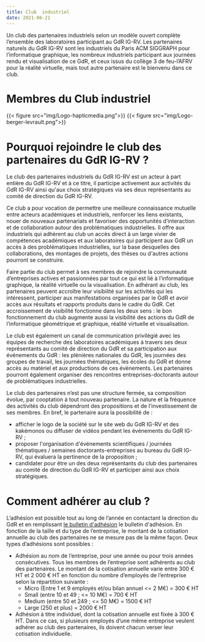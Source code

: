 ```yaml
---
title: Club  industriel
date: 2021-06-21
---
```



Un club des partenaires industriels selon un modèle ouvert complète l’ensemble des laboratoires participant au GdR IG-RV. Les partenaires naturels du GdR IG-RV sont les industriels du Paris ACM SIGGRAPH pour l’informatique graphique, les nombreux industriels participant aux journées rendu et visualisation de ce GdR, et ceux issus du collège 3 de feu-l’AFRV pour la réalité virtuelle, mais tout autre partenaire est le bienvenu dans ce club.

# Membres du Club industriel

{{< figure src="img/Logo-hapticmedia.png">}}
{{< figure src="img/Logo-berger-levrault.png">}}

# Pourquoi rejoindre le club des partenaires du GdR IG-RV ?

Le club des partenaires industriels du GdR IG-RV est un acteur à part entière du GdR IG-RV et à ce titre, il participe activement aux activités du GdR IG-RV ainsi qu'aux choix stratégiques via ses deux représentants au comité de direction du GdR IG-RV.

Ce club a pour vocation de permettre une meilleure connaissance mutuelle entre acteurs académiques et industriels, renforcer les liens existants, nouer de nouveaux partenariats et favoriser des opportunités d’interaction et de collaboration autour des problématiques industrielles. Il offre aux industriels qui adhèrent au club un accès direct à un large vivier de compétences académiques et aux laboratoires qui participent aux GdR un accès à des problématiques industrielles, sur la base desquelles des collaborations, des montages de projets, des thèses ou d'autres actions pourront se construire.

Faire partie du club permet à ses membres de rejoindre la communauté d’entreprises actives et passionnées par tout ce qui est lié à l’informatique graphique, la réalité virtuelle ou la visualisation. En adhérant au club, les partenaires peuvent accroître leur visibilité sur les activités qui les intéressent, participer aux manifestations organisées par le GdR et avoir accès aux résultats et rapports produits dans le cadre du GdR. Cet accroissement de visibilité fonctionne dans les deux sens : le bon fonctionnement du club augmente aussi la visibilité des actions du GdR de l’informatique géométrique et graphique, réalité virtuelle et visualisation.

Le club est également un canal de communication privilégié avec les équipes de recherche des laboratoires académiques à travers ses deux représentants au comité de direction du GdR et sa participation aux événements du GdR : les plénières nationales du GdR, les journées des groupes de travail, les journées thématiques, les écoles du GdR et donne accès au matériel et aux productions de ces évènements. Les partenaires pourront également organiser des rencontres entreprises-doctorants autour de problématiques industrielles.

Le club des partenaires n’est pas une structure fermée, sa composition évolue, par cooptation à tout nouveau partenaire. La nature et la fréquence des activités du club dépendront des propositions et de l’investissement de ses membres.
En bref, le partenaire aura la possibilité de :
* afficher le logo de la société sur le site web du GdR IG-RV et des kakémonos ou diffuser de vidéos pendant les événements du GdR IG-RV ;
* proposer l'organisation d'événements scientifiques / journées thématiques / semaines doctorants-entreprises au bureau du GdR IG-RV, qui évaluera la pertinence de la proposition ;
* candidater pour être un des deux représentants du club des partenaires au comité de direction du GdR IG-RV et participer ainsi aux choix stratégiques.

# Comment adhérer au club ?

L’adhésion est possible tout au long de l’année en contactant la direction du GdR et en remplissant [le bulletin d'adhésion](https://gdr-igrv.icube.unistra.fr/img_auth_namespace.php/c/ca/Bulletin_d%27adhésion_au_GdR_IG-RV_2021.pdf) le bulletin d'adhésion. En fonction de la taille et du type de l’entreprise, le montant de la cotisation annuelle au club des partenaires ne se mesure pas de la même façon. Deux types d’adhésions sont possibles :
* Adhésion au nom de l’entreprise, pour une année ou pour trois années consécutives. Tous les membres de l’entreprise sont adhérents au club des partenaires. Le montant de la cotisation annuelle varie entre 300 € HT et 2 000 € HT en fonction du nombre d’employés de l’entreprise selon la répartition suivante :
  * Micro (Entre 1 et 9 employés et/ou bilan annuel <= 2 M€) = 300 € HT
  * Small (entre 10 et 49 ; <= 10 M€) = 700 € HT
  * Medium (entre 50 et 249 ; <= 50 M€) = 1500 € HT
  * Large (250 et plus) = 2000 € HT
* Adhésion à titre individuel, dont la cotisation annuelle est fixée à 300 € HT. Dans ce cas, si plusieurs employés d’une même entreprise veulent adhérer au club des partenaires, ils doivent chacun verser leur cotisation individuelle.
